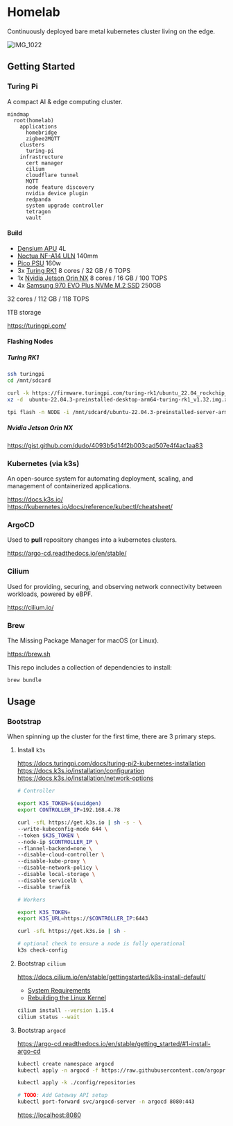 # Homelab

Continuously deployed bare metal kubernetes cluster living on the edge.

![IMG_1022](https://user-images.githubusercontent.com/2963800/256379395-9535575e-c533-4981-aa85-0f44d37322ea.jpg)

## Getting Started

### Turing Pi

A compact AI & edge computing cluster.

```mermaid
mindmap
  root(homelab)
    applications
      homebridge
      zigbee2MQTT
    clusters
      turing-pi
    infrastructure
      cert manager
      cilium
      cloudflare tunnel
      MQTT
      node feature discovery
      nvidia device plugin
      redpanda
      system upgrade controller
      tetragon
      vault
```

#### Build

- [Densium APU](https://densium.net/products/densium-apu?Frontpanel=Dark+Walnut&Exterior=Black) 4L
- [Noctua NF-A14 ULN](https://noctua.at/en/products/fan/nf-a14-uln) 140mm
- [Pico PSU](https://turingpi.com/product/pico-psu/) 160w
- 3x [Turing RK1](https://turingpi.com/product/turing-rk1) 8 cores /  32 GB / 6 TOPS
- 1x [Nvidia Jetson Orin NX](https://www.nvidia.com/en-us/autonomous-machines/embedded-systems/jetson-orin/#tech-specs) 8 cores /  16 GB / 100 TOPS
- 4x [Samsung 970 EVO Plus NVMe M.2 SSD](https://www.samsung.com/us/computing/memory-storage/solid-state-drives/ssd-970-evo-plus-nvme-m-2-250gb-mz-v7s250b-am/) 250GB

32 cores / 112 GB / 118 TOPS

1TB storage

<https://turingpi.com/>

#### Flashing Nodes

##### Turing RK1

```sh
ssh turingpi
cd /mnt/sdcard

curl -k https://firmware.turingpi.com/turing-rk1/ubuntu_22.04_rockchip_linux/v1.32/ubuntu-22.04.3-preinstalled-desktop-arm64-turing-rk1_v1.32.img.xz -o ubuntu-22.04.3-preinstalled-desktop-arm64-turing-rk1_v1.32.img.xz
xz -d  ubuntu-22.04.3-preinstalled-desktop-arm64-turing-rk1_v1.32.img.xz

tpi flash -n NODE -i /mnt/sdcard/ubuntu-22.04.3-preinstalled-server-arm64-turing-rk1_v1.32.img
```

##### Nvidia Jetson Orin NX

<https://gist.github.com/dudo/4093b5d14f2b003cad507e4f4ac1aa83>

### Kubernetes (via k3s)

An open-source system for automating deployment, scaling, and management of containerized applications.

<https://docs.k3s.io/>
<https://kubernetes.io/docs/reference/kubectl/cheatsheet/>

### ArgoCD

Used to **pull** repository changes into a kubernetes clusters.

<https://argo-cd.readthedocs.io/en/stable/>

### Cilium

Used for providing, securing, and observing network connectivity between workloads, powered by eBPF.

<https://cilium.io/>

### Brew

The Missing Package Manager for macOS (or Linux).

<https://brew.sh>

This repo includes a collection of dependencies to install:

```sh
brew bundle
```

## Usage

### Bootstrap

When spinning up the cluster for the first time, there are 3 primary steps.

1. Install `k3s`

    <https://docs.turingpi.com/docs/turing-pi2-kubernetes-installation>
    <https://docs.k3s.io/installation/configuration>
    <https://docs.k3s.io/installation/network-options>

    ```sh
    # Controller

    export K3S_TOKEN=$(uuidgen)
    export CONTROLLER_IP=192.168.4.78

    curl -sfL https://get.k3s.io | sh -s - \
    --write-kubeconfig-mode 644 \
    --token $K3S_TOKEN \
    --node-ip $CONTROLLER_IP \
    --flannel-backend=none \
    --disable-cloud-controller \
    --disable-kube-proxy \
    --disable-network-policy \
    --disable local-storage \
    --disable servicelb \
    --disable traefik

    # Workers

    export K3S_TOKEN=
    export K3S_URL=https://$CONTROLLER_IP:6443

    curl -sfL https://get.k3s.io | sh -

    # optional check to ensure a node is fully operational
    k3s check-config
    ```

2. Bootstrap `cilium`

    <https://docs.cilium.io/en/stable/gettingstarted/k8s-install-default/>

    - [System Requirements](https://docs.cilium.io/en/stable/operations/system_requirements/#admin-system-reqs)
    - [Rebuilding the Linux Kernel](https://gist.github.com/dudo/7d853fd54f2d3db6e5e44b8b59ae12d5)

    ```sh
    cilium install --version 1.15.4
    cilium status --wait
    ```

3. Bootstrap `argocd`

    <https://argo-cd.readthedocs.io/en/stable/getting_started/#1-install-argo-cd>

    ```sh
    kubectl create namespace argocd
    kubectl apply -n argocd -f https://raw.githubusercontent.com/argoproj/argo-cd/stable/manifests/install.yaml

    kubectl apply -k ./config/repositories

    # TODO: Add Gateway API setup
    kubectl port-forward svc/argocd-server -n argocd 8080:443
    ```

    <https://localhost:8080>
